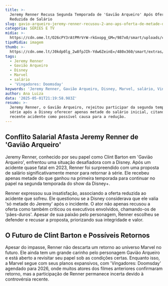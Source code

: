 ```yaml
---
title: >-
  Jeremy Renner Recusa Segunda Temporada de 'Gavião Arqueiro' Após Oferta
  Reduzida de Salário
slug: gavio-arqueiro-jeremy-renner-recusou-2-ano-aps-oferta-de-metade-do-salrio
categoria: SÉRIES E TV
midia: >-
  https://cdn.ome.lt/O26cPY3rAtPMrVrW-rkGxopg_GM=/987x0/smart/uploads/conteudo/fotos/gaviao-arqueiro-capa.png
tipoMidia: imagem
thumb: >-
  https://cdn.ome.lt/J0kdp0lg_2w8fpJIh-Ydw6ZeinE=/480x360/smart/extras/conteudos/gaviao-arqueiro_QerXHJz.png
tags:
  - Jeremy Renner
  - Gavião Arqueiro
  - Disney
  - Marvel
  - salário
  - 'Vingadores: Doomsday'
keywords: 'Jeremy Renner, Gavião Arqueiro, Disney, Marvel, salário, Vingadores: Doomsday'
author: Ana Luiza
data: '2025-05-01T21:19:58.983Z'
resumo: >-
  Jeremy Renner, o Gavião Arqueiro, rejeitou participar da segunda temporada da
  série após a Disney oferecer apenas metade do salário inicial, citando seu
  recente acidente como possível causa para a redução.
---
```


## Conflito Salarial Afasta Jeremy Renner de 'Gavião Arqueiro'

Jeremy Renner, conhecido por seu papel como Clint Barton em 'Gavião Arqueiro', enfrentou uma situação desafiadora com a Disney. Após um acidente quase fatal em 2023, Renner foi surpreendido com uma proposta de salário significativamente menor para retornar à série. Ele recebeu apenas metade do que ganhou na primeira temporada para continuar no papel na segunda temporada do show da Disney+.

Renner expressou sua insatisfação, associando a oferta reduzida ao acidente que sofreu. Ele questionou se a Disney considerava que ele valia 'só metade do Jeremy' após o incidente. O ator não apenas recusou a oferta como também criticou os executivos envolvidos, chamando-os de 'pães-duros'. Apesar de sua paixão pelo personagem, Renner escolheu se defender e recusar a proposta, priorizando sua integridade e valor.

## O Futuro de Clint Barton e Possíveis Retornos

Apesar do impasse, Renner não descarta um retorno ao universo Marvel no futuro. Ele ainda tem um grande carinho pelo personagem Gavião Arqueiro e está aberto a revisitar seu papel sob as condições certas. Enquanto isso, a Marvel segue com seus planos expansivos, com 'Vingadores: Doomsday' agendado para 2026, onde muitos atores dos filmes anteriores confirmaram retorno, mas a participação de Renner permanece incerta devido à controvérsia recente.
